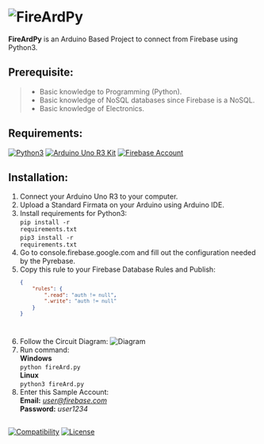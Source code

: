 # ![FireArdPy](https://github.com/mboy1011/FireArdPy/blob/master/FireArdPy.png)
<p><b>FireArdPy</b> is an Arduino Based Project to connect from Firebase using Python3.</p>

## Prerequisite:
> * Basic knowledge to Programming (Python).
> * Basic knowledge of NoSQL databases since Firebase is a NoSQL.
> * Basic knowledge of Electronics.


## Requirements:
[![Python3](https://www.python.org/static/img/python-logo.png)](https://www.python.org/downloads/)
[![Arduino Uno R3 Kit](https://www.arduino.cc/favicon.ico)](https://store.arduino.cc/usa/arduino-starter-kit)
[![Firebase Account](https://www.gstatic.com/mobilesdk/160503_mobilesdk/logo/2x/firebase_28dp.png)](https://console.firebase.google.com/)

## Installation:
1. Connect your Arduino Uno R3 to your computer.
2. Upload a Standard Firmata on your Arduino using Arduino IDE.
3. Install requirements for Python3:
	<br><code>pip install -r requirements.txt</code>
	<br><code>pip3 install -r requirements.txt</code>
4. Go to console.firebase.google.com and fill out the configuration needed by the Pyrebase.
5. Copy this rule to your Firebase Database Rules and Publish:
	<code>
	```json
	{
		"rules": {
			".read": "auth != null",
			".write": "auth != null"
		}
	}
	```
	</code>
6. Follow the Circuit Diagram:
![Diagram](https://github.com/mboy1011/FireArdPy/blob/master/Circuit%20Diagram.png)
7. Run command:
	<br><b>Windows</b></br>
	<code>python fireArd.py</code>
	<br><b>Linux</b></br>
	<code>python3 fireArd.py</code>
8. Enter this Sample Account:
	<br><b>Email:</b> <i>user@firebase.com</i>
	<br><b>Password:</b> <i>user1234</i>
##
[![Compatibility](https://img.shields.io/badge/python-3-brightgreen.svg)](https://github.com/mboy1011/FireArdPy.git)
[![License](https://img.shields.io/github/license/mashape/apistatus.svg)](https://github.com/mboy1011/FireArdPy.git)


